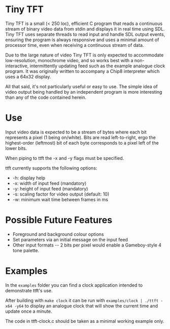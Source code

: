 <!-- README.md -- Readme for ttft -->

# Tiny TFT
Tiny TFT is a small (< 250 loc), efficient C program that reads a continuous stream of binary video data from stdin and displays it in real time using SDL.
Tiny TFT uses separate threads to read input and handle SDL output events, ensuring the program is always responsive and uses a minimal amount of processor time, even when receiving a continuous stream of data.

Due to the large nature of video Tiny TFT is only expected to accommodate low-resolution, monochrome video, and so works best with a non-interactive, intermittently updating feed such as the example analogue clock program. It was originally written to accompany a Chip8 interpreter which uses a 64x32 display.

All that said, it's not particularly useful or easy to use. The simple idea of video output being handled by an independent program is more interesting than any of the code contained herein.

# Use
Input video data is expected to be a stream of bytes where each bit represents a pixel (1 being on/white). Bits are read left-to-right, ergo the highest-order (leftmost) bit of each byte corresponds to a pixel left of the lower bits.

When piping to ttft the -x and -y flags must be specified.

ttft currently supports the following options:

- -h: display help
- -x: width of input feed (mandatory)
- -y: height of input feed (mandatory)
- -s: scaling factor for video output (default: 10)
- -w: minimum wait time between frames in ms

# Possible Future Features
- Foreground and background colour options
- Set parameters via an initial message on the input feed
- Other input formats -- 2 bits per pixel would enable a Gameboy-style 4 tone palette.

# Examples
In the `examples` folder you can find a clock application intended to demonstrate ttft's use.

After building with `make clock` it can be run with `examples/clock | ./ttft -x64 -y64` to display an analogue clock that will show the current time and update once a minute.

The code in ttft-clock.c should be taken as a minimal working example only.
